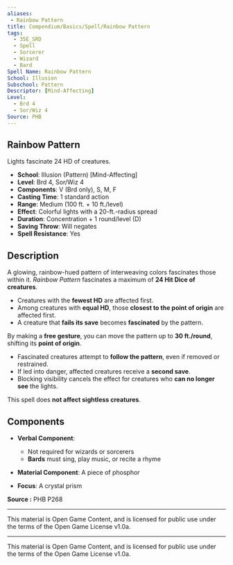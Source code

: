 ```yaml
---
aliases:
 - Rainbow Pattern
title: Compendium/Basics/Spell/Rainbow Pattern
tags:  
  - 35E_SRD  
  - Spell  
  - Sorcerer  
  - Wizard  
  - Bard  
Spell Name: Rainbow Pattern
School: Illusion  
Subschool: Pattern  
Descriptor: [Mind-Affecting]  
Level:  
  - Brd 4  
  - Sor/Wiz 4  
Source: PHB
---
```


## Rainbow Pattern

Lights fascinate 24 HD of creatures.

- **School**: Illusion (Pattern) [Mind-Affecting]  
- **Level**: Brd 4, Sor/Wiz 4  
- **Components**: V (Brd only), S, M, F  
- **Casting Time**: 1 standard action  
- **Range**: Medium (100 ft. + 10 ft./level)  
- **Effect**: Colorful lights with a 20-ft.-radius spread  
- **Duration**: Concentration + 1 round/level (D)  
- **Saving Throw**: Will negates  
- **Spell Resistance**: Yes  

## Description

A glowing, rainbow-hued pattern of interweaving colors fascinates those within it. *Rainbow Pattern* fascinates a maximum of **24 Hit Dice of creatures**.  
- Creatures with the **fewest HD** are affected first.  
- Among creatures with **equal HD**, those **closest to the point of origin** are affected first.  
- A creature that **fails its save** becomes **fascinated** by the pattern.

By making a **free gesture**, you can move the pattern up to **30 ft./round**, shifting its **point of origin**.  
- Fascinated creatures attempt to **follow the pattern**, even if removed or restrained.  
- If led into danger, affected creatures receive a **second save**.  
- Blocking visibility cancels the effect for creatures who **can no longer see** the lights.

This spell does **not affect sightless creatures**.

## Components

- **Verbal Component**:  
  - Not required for wizards or sorcerers  
  - **Bards** must sing, play music, or recite a rhyme

- **Material Component**: A piece of phosphor  
- **Focus**: A crystal prism


**Source :** PHB P268

---

This material is Open Game Content, and is licensed for public use under  
the terms of the Open Game License v1.0a.

---

This material is Open Game Content, and is licensed for public use under the terms of the Open Game License v1.0a.
